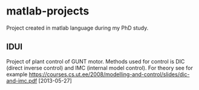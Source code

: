 matlab-projects
===============

Project created in matlab language during my PhD study.

IDUI
-----
Project of plant control of GUNT motor. Methods used for control is DIC (direct inverse control) 
and IMC (internal model control). 
For theory see for example https://courses.cs.ut.ee/2008/modelling-and-control/slides/dic-and-imc.pdf [2013-05-27]

